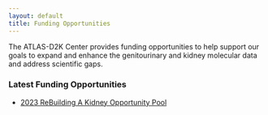 ```yaml
---
layout: default
title: Funding Opportunities
---
```


The ATLAS-D2K Center provides funding opportunities to help support our goals to expand and enhance the genitourinary and kidney molecular data and address scientific gaps.

### Latest Funding Opportunities
- [2023 ReBuilding A Kidney Opportunity Pool](/funding/op-pool/2023-rbk/)

